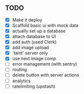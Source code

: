 ## TODO

- [x] Make it deploy
- [x] Scaffold basic ui with mock data
- [x] actually set up a database
- [x] attach database to UI
- [x] add auth (used Clerk)
- [x] add image upload
- [x] 'taint' server only
- [x] use next image comp
- [ ] error management (with sentry)
- [ ] routing
- [ ] delete button with server actions
- [ ] analytics
- [ ] ratelimiting (upstash)
